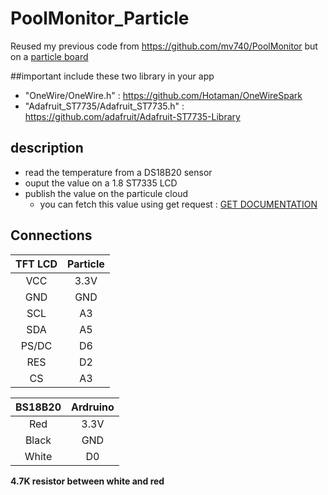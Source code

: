# PoolMonitor_Particle

Reused my previous code from https://github.com/mv740/PoolMonitor but on a [particle board](https://store.particle.io/?product=particle-photon)

##important
include these two library in your app 
- "OneWire/OneWire.h" : https://github.com/Hotaman/OneWireSpark
- "Adafruit_ST7735/Adafruit_ST7735.h" : https://github.com/adafruit/Adafruit-ST7735-Library

## description
- read the temperature from a DS18B20 sensor
- ouput the value on a 1.8 ST7335 LCD
- publish the value on the particule cloud
  - you can fetch this value using get request :   [GET DOCUMENTATION ](https://docs.particle.io/reference/firmware/photon/#spark-variable-)

## Connections  
| TFT LCD      | Particle  |
|:------------:|:---------:|
| VCC          |   3.3V    |
| GND          |   GND     |
| SCL          |   A3      |
| SDA          |   A5      |
| PS/DC        |   D6       |
| RES          |   D2       |
| CS           |   A3      |

| BS18B20     | Ardruino  |
|:----------:|:---------:|
| Red        | 3.3V      |
| Black      | GND       |
| White      | D0         |

**4.7K resistor between white and red**
